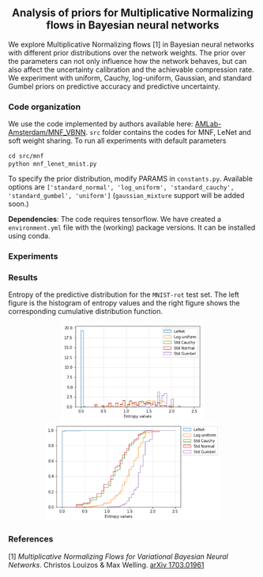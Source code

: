 <h2 align="center">
  Analysis of priors for Multiplicative Normalizing flows in Bayesian neural networks
</h2>

We explore Multiplicative Normalizing flows [1] in Bayesian neural networks with different prior distributions over the network weights. The prior over the parameters can not only influence how the network behaves, but can also affect the uncertainty calibration and the achievable compression rate. We experiment with uniform, Cauchy, log-uniform, Gaussian, and standard Gumbel priors on predictive accuracy and predictive uncertainty.

### Code organization
We use the code implemented by authors available here: [AMLab-Amsterdam/MNF_VBNN](https://github.com/AMLab-Amsterdam/MNF_VBNN). `src` folder contains the codes for MNF, LeNet and soft weight sharing. To run all experiments with default parameters
```
cd src/mnf
python mnf_lenet_mnist.py
```
To specify the prior distribution, modify PARAMS in `constants.py`. Available options are `['standard_normal', 'log_uniform', 'standard_cauchy', 'standard_gumbel', 'uniform']` (`gaussian_mixture` support will be added soon.)

**Dependencies**: The code requires tensorflow. We have created a `environment.yml` file with the (working) package versions. It can be installed using conda.

### Experiments

### Results
Entropy of the predictive distribution for the `MNIST-rot` test set. The left figure is the histogram of entropy values and the right figure shows the corresponding cumulative distribution function.
<div align="center">
  <img src="results/entropy_notmnist.png" height=200/>
  <img src="results/cdf_notmnist.png" height=200/>
</div>

### References
[1] *Multiplicative Normalizing Flows for Variational Bayesian Neural Networks*. Christos Louizos & Max Welling. [arXiv 1703.01961](https://arxiv.org/abs/1703.01961)
